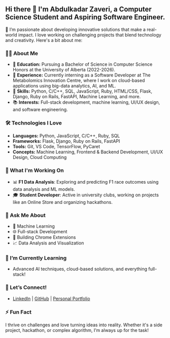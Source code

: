 
## Hi there 👋 I'm Abdulkadar Zaveri, a Computer Science Student and Aspiring Software Engineer.

🚀 I’m passionate about developing innovative solutions that make a real-world impact. I love working on challenging projects that blend technology and creativity. Here's a bit about me:

### 👨‍💻 About Me

- 🏫 **Education:** Pursuing a Bachelor of Science in Computer Science Honors at the University of Alberta (2022-2026).
- 💼 **Experience:** Currently interning as a Software Developer at The Metabolomics Innovation Centre, where I work on cloud-based applications using big-data analytics, AI, and ML.
- 🔧 **Skills:** Python, C/C++, SQL, JavaScript, Ruby, HTML/CSS, Flask, Django, Ruby on Rails, FastAPI, Machine Learning, and more.
- 📚 **Interests:** Full-stack development, machine learning, UI/UX design, and software engineering.


### 🛠️ Technologies I Love

- **Languages:** Python, JavaScript, C/C++, Ruby, SQL
- **Frameworks:** Flask, Django, Ruby on Rails, FastAPI
- **Tools:** Git, VS Code, TensorFlow, PyCaret
- **Concepts:** Machine Learning, Frontend & Backend Development, UI/UX Design, Cloud Computing

### 🚀 What I'm Working On

- 📊 **F1 Data Analysis**: Exploring and predicting F1 race outcomes using data analysis and ML models.
- 🎓 **Student Developer**: Active in university clubs, working on projects like an Online Store and organizing hackathons.

### 💬 Ask Me About

- 🧠 Machine Learning
- 🌐 Full-stack Development
- 🤖 Building Chrome Extensions
- 📈 Data Analysis and Visualization

### 🌱 I’m Currently Learning

- Advanced AI techniques, cloud-based solutions, and everything full-stack!

### 🤝 Let’s Connect!

- [LinkedIn](https://www.linkedin.com/in/abdulkadar) | [GitHub](https://github.com/abdulkadar) | [Personal Portfolio](https://abdulkadartaher.netlify.app/)

### ⚡ Fun Fact

I thrive on challenges and love turning ideas into reality. Whether it's a side project, hackathon, or complex algorithm, I’m always up for the task!

